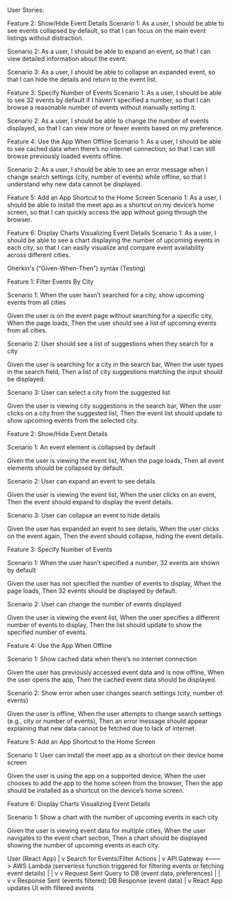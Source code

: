 User Stories:

Feature 2: Show/Hide Event Details
Scenario 1:
As a user, I should be able to see events collapsed by default,
so that I can focus on the main event listings without distraction.

Scenario 2:
As a user, I should be able to expand an event,
so that I can view detailed information about the event.

Scenario 3:
As a user, I should be able to collapse an expanded event,
so that I can hide the details and return to the event list.

Feature 3: Specify Number of Events
Scenario 1:
As a user, I should be able to see 32 events by default if I haven’t specified a number,
so that I can browse a reasonable number of events without manually setting it.

Scenario 2:
As a user, I should be able to change the number of events displayed,
so that I can view more or fewer events based on my preference.

Feature 4: Use the App When Offline
Scenario 1:
As a user, I should be able to see cached data when there’s no internet connection,
so that I can still browse previously loaded events offline.

Scenario 2:
As a user, I should be able to see an error message when I change search settings (city, number of events) while offline,
so that I understand why new data cannot be displayed.

Feature 5: Add an App Shortcut to the Home Screen
Scenario 1:
As a user, I should be able to install the meet app as a shortcut on my device’s home screen,
so that I can quickly access the app without going through the browser.

Feature 6: Display Charts Visualizing Event Details
Scenario 1:
As a user, I should be able to see a chart displaying the number of upcoming events in each city,
so that I can easily visualize and compare event availability across different cities.

Gherkin's (“Given-When-Then”) syntax (Testing)

Feature 1: Filter Events By City

Scenario 1: When the user hasn’t searched for a city, show upcoming events from all cities

Given the user is on the event page without searching for a specific city,
When the page loads,
Then the user should see a list of upcoming events from all cities.

Scenario 2: User should see a list of suggestions when they search for a city

Given the user is searching for a city in the search bar,
When the user types in the search field,
Then a list of city suggestions matching the input should be displayed.

Scenario 3: User can select a city from the suggested list

Given the user is viewing city suggestions in the search bar,
When the user clicks on a city from the suggested list,
Then the event list should update to show upcoming events from the selected city.

Feature 2: Show/Hide Event Details

Scenario 1: An event element is collapsed by default

Given the user is viewing the event list,
When the page loads,
Then all event elements should be collapsed by default.

Scenario 2: User can expand an event to see details

Given the user is viewing the event list,
When the user clicks on an event,
Then the event should expand to display the event details.

Scenario 3: User can collapse an event to hide details

Given the user has expanded an event to see details,
When the user clicks on the event again,
Then the event should collapse, hiding the event details.

Feature 3: Specify Number of Events

Scenario 1: When the user hasn’t specified a number, 32 events are shown by default

Given the user has not specified the number of events to display,
When the page loads,
Then 32 events should be displayed by default.

Scenario 2: User can change the number of events displayed

Given the user is viewing the event list,
When the user specifies a different number of events to display,
Then the list should update to show the specified number of events.

Feature 4: Use the App When Offline

Scenario 1: Show cached data when there’s no internet connection

Given the user has previously accessed event data and is now offline,
When the user opens the app,
Then the cached event data should be displayed.

Scenario 2: Show error when user changes search settings (city, number of events)

Given the user is offline,
When the user attempts to change search settings (e.g., city or number of events),
Then an error message should appear explaining that new data cannot be fetched due to lack of internet.

Feature 5: Add an App Shortcut to the Home Screen

Scenario 1: User can install the meet app as a shortcut on their device home screen

Given the user is using the app on a supported device,
When the user chooses to add the app to the home screen from the browser,
Then the app should be installed as a shortcut on the device’s home screen.

Feature 6: Display Charts Visualizing Event Details

Scenario 1: Show a chart with the number of upcoming events in each city

Given the user is viewing event data for multiple cities,
When the user navigates to the event chart section,
Then a chart should be displayed showing the number of upcoming events in each city.

User (React App)
   |
   v
Search for Events/Filter Actions
   |
   v
API Gateway <---> AWS Lambda (serverless function triggered for filtering events or fetching event details)
   |                                           |
   v                                           v
Request Sent                         Query to DB (event data, preferences)
   |                                           |
   v                                           v
Response Sent (events filtered)       DB Response (event data)
   |
   v
React App updates UI with filtered events

